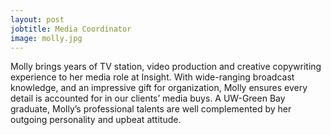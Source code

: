 ```yaml
---
layout: post
jobtitle: Media Coordinator
image: molly.jpg
---
```


Molly brings years of TV station, video production and creative copywriting experience to her media role at Insight. With wide-ranging broadcast knowledge, and an impressive gift for organization, Molly ensures every detail is accounted for in our clients’ media buys. A UW-Green Bay graduate, Molly’s professional talents are well complemented by her outgoing personality and upbeat attitude.